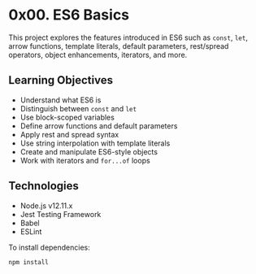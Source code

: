 # 0x00. ES6 Basics

This project explores the features introduced in ES6 such as `const`, `let`, arrow functions, template literals, default parameters, rest/spread operators, object enhancements, iterators, and more.

## Learning Objectives

- Understand what ES6 is
- Distinguish between `const` and `let`
- Use block-scoped variables
- Define arrow functions and default parameters
- Apply rest and spread syntax
- Use string interpolation with template literals
- Create and manipulate ES6-style objects
- Work with iterators and `for...of` loops

## Technologies

- Node.js v12.11.x
- Jest Testing Framework
- Babel
- ESLint

To install dependencies:

```bash
npm install
```
